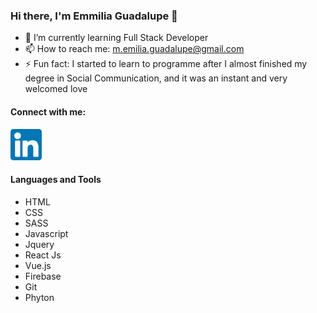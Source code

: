 ### Hi there, I'm Emmilia Guadalupe 👋

<!--
**Emilia-Guadalupe/Emilia-Guadalupe** is a ✨ _special_ ✨ repository because its `README.md` (this file) appears on your GitHub profile. -->

- 🌱 I’m currently learning Full Stack Developer
- 📫 How to reach me: m.emilia.guadalupe@gmail.com
- ⚡ Fun fact: I started to learn to programme after I almost finished my degree in Social Communication, and it was an instant and very welcomed love 

#### Connect with me: 

<a href="https://www.linkedin.com/in/maria-emilia-guadalupe-a9b63b160/"><img height="50px" src="https://raw.githubusercontent.com/Emilia-Guadalupe/Emilia-Guadalupe/main/Linkedin.png" alt="Linkedin Logo" target="_blank" /> </a>


#### Languages and Tools

* HTML
* CSS
* SASS
* Javascript
* Jquery 
* React Js
* Vue.js
* Firebase
* Git
* Phyton

